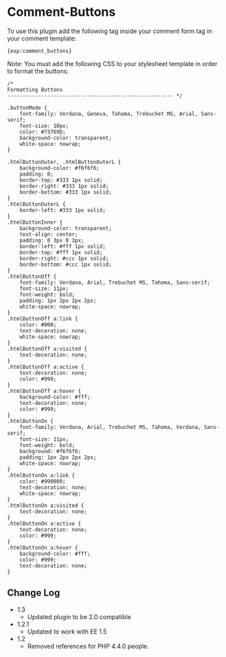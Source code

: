 # Comment-Buttons

To use this plugin add the following tag inside your comment form tag in your comment template:

    {exp:comment_buttons}


Note: You must add the following CSS to your stylesheet template in order to format the buttons:


    /*
    Formatting Buttons
    ------------------------------------------------------ */
    
    .buttonMode {
    	font-family: Verdana, Geneva, Tahoma, Trebuchet MS, Arial, Sans-serif;
    	font-size: 10px;
    	color: #73769D;
    	background-color: transparent;
    	white-space: nowrap;
    }
    
    .htmlButtonOuter, .htmlButtonOuterL {
    	background-color: #f6f6f6;
    	padding: 0;
    	border-top: #333 1px solid;
    	border-right: #333 1px solid;
    	border-bottom: #333 1px solid;
    }
    .htmlButtonOuterL {
    	border-left: #333 1px solid;
    }
    .htmlButtonInner {
    	background-color: transparent;
    	text-align: center;
    	padding: 0 3px 0 3px;
    	border-left: #fff 1px solid;
    	border-top: #fff 1px solid;
    	border-right: #ccc 1px solid;
    	border-bottom: #ccc 1px solid;
    }
    .htmlButtonOff {
    	font-family: Verdana, Arial, Trebuchet MS, Tahoma, Sans-serif;
    	font-size: 11px;
    	font-weight: bold;
    	padding: 1px 2px 2px 2px;
    	white-space: nowrap;
    }
    .htmlButtonOff a:link {
    	color: #000;
    	text-decoration: none;
    	white-space: nowrap;
    }
    .htmlButtonOff a:visited {
    	text-decoration: none;
    }
    .htmlButtonOff a:active {
    	text-decoration: none;
    	color: #999;
    }
    .htmlButtonOff a:hover {
    	background-color: #fff;
    	text-decoration: none;
    	color: #999;
    }
    .htmlButtonOn {
    	font-family: Verdana, Arial, Trebuchet MS, Tahoma, Verdana, Sans-serif;
    	font-size: 11px;
    	font-weight: bold;
    	background: #f6f6f6;
    	padding: 1px 2px 2px 2px;
    	white-space: nowrap;
    }
    .htmlButtonOn a:link {
    	color: #990000;
    	text-decoration: none;
    	white-space: nowrap;
    }
    .htmlButtonOn a:visited {
    	text-decoration: none;
    }
    .htmlButtonOn a:active {
    	text-decoration: none;
    	color: #999;
    }
    .htmlButtonOn a:hover {
    	background-color: #fff;
    	color: #999;
    	text-decoration: none;
    }

## Change Log

- 1.3
	- Updated plugin to be 2.0 compatible
- 1.2.1
	- Updated to work with EE 1.5
- 1.2
	- Removed references for PHP 4.4.0 people.
